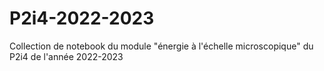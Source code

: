 # P2i4-2022-2023
Collection de notebook du module "énergie à l'échelle microscopique" du P2i4 de l'année 2022-2023
